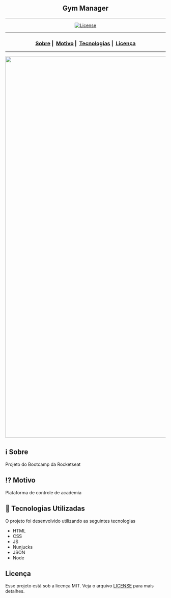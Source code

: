 <h2 align="center">Gym Manager</h2>

___


<!-- <p align="center">
  <img src="https://readme-maker.herokuapp.com/uploads/81e122dabb397c66-logo.png" width="300" heigth="300">
</p> -->


<p align="center">
  <a href="LICENSE">
    <img alt="License" src="https://img.shields.io/badge/license-MIT-%23F8952D">
  </a>
</p>

___

<h3 align="center">
  <a href="#information_source-sobre">Sobre</a>&nbsp;|&nbsp;
  <a href="#interrobang-motivo">Motivo</a>&nbsp;|&nbsp;
  <a href="#rocket-tecnologias-utilizadas">Tecnologias</a>&nbsp;|&nbsp;
  <a href="#licença">Licença</a>
</h3>

___

<img src="https://readme-maker.herokuapp.com/uploads/fc7aa79b10014861-logo.png" width="1200">

## :information_source: Sobre

Projeto do Bootcamp da Rocketseat

## :interrobang: Motivo

Plataforma de controle de academia

## :rocket: Tecnologias Utilizadas 

O projeto foi desenvolvido utilizando as seguintes tecnologias

- HTML
- CSS
- JS
- Nunjucks
- JSON
- Node

## Licença 

Esse projeto está sob a licença MIT. Veja o arquivo [LICENSE](LICENSE) para mais detalhes.